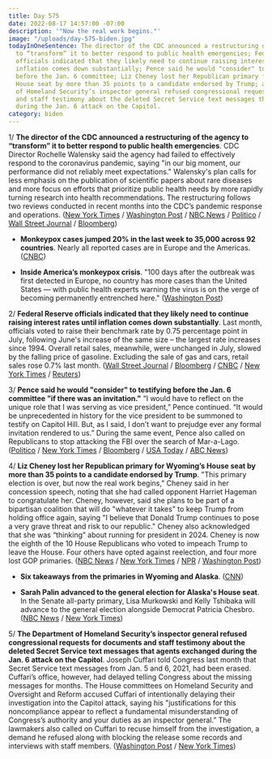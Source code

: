```yaml
---
title: Day 575
date: 2022-08-17 14:57:00 -07:00
description: '"Now the real work begins."'
image: "/uploads/day-575-biden.jpg"
todayInOneSentence: The director of the CDC announced a restructuring of the agency
  to “transform” it to better respond to public health emergencies; Federal Reserve
  officials indicated that they likely need to continue raising interest rates until
  inflation comes down substantially; Pence said he would "consider" to testifying
  before the Jan. 6 committee; Liz Cheney lost her Republican primary for Wyoming’s
  House seat by more than 35 points to a candidate endorsed by Trump; and the Department
  of Homeland Security’s inspector general refused congressional requests for documents
  and staff testimony about the deleted Secret Service text messages that agents exchanged
  during the Jan. 6 attack on the Capitol.
category: biden
---
```


1/ **The director of the CDC announced a restructuring of the agency to “transform” it to better respond to public health emergencies**. CDC Director Rochelle Walensky said the agency had failed to effectively respond to the coronavirus pandemic, saying "in our big moment, our performance did not reliably meet expectations." Walensky's plan calls for less emphasis on the publication of scientific papers about rare diseases and more focus on efforts that prioritize public health needs by more rapidly turning research into health recommendations. The restructuring follows two reviews conducted in recent months into the CDC’s pandemic response and operations. ([New York Times](https://www.nytimes.com/2022/08/17/us/politics/cdc-rochelle-walensky-covid.html) / [Washington Post](https://www.washingtonpost.com/health/2022/08/17/walensky-revamp-cdc-culture-covid/) / [NBC News](https://www.nbcnews.com/health/health-news/cdc-director-calls-drastic-changes-agency-rcna43536) / [Politico](https://www.politico.com/news/2022/08/17/cdc-agency-overhaul-covid-19-response-00052384) / [Wall Street Journal](https://www.wsj.com/articles/cdc-director-outlines-restructuring-plans-11660752027?mod=hp_lead_pos4) / [Bloomberg](https://www.bloomberg.com/news/articles/2022-08-17/cdc-overhaul-director-walensky-lays-out-new-course-after-pandemic-missteps?srnd=premium&sref=MIBMEEoj))

* **Monkeypox cases jumped 20% in the last week to 35,000 across 92 countries**. Nearly all reported cases are in Europe and the Americas. ([CNBC](https://www.cnbc.com/2022/08/17/monkeypox-cases-have-increased-20percent-to-35000-across-92-countries-who-says.html))

* **Inside America’s monkeypox crisis**. "100 days after the outbreak was first detected in Europe, no country has more cases than the United States — with public health experts warning the virus is on the verge of becoming permanently entrenched here." ([Washington Post](https://www.washingtonpost.com/health/2022/08/17/monkeypox-biden-vaccine-testing-mistakes/))

2/ **Federal Reserve officials indicated that they likely need to continue raising interest rates until inflation comes down substantially**. Last month, officials voted to raise their benchmark rate by 0.75 percentage point in July, following June's increase of the same size – the largest rate increases since 1994. Overall retail sales, meanwhile, were unchanged in July, slowed by the falling price of gasoline. Excluding the sale of gas and cars, retail sales rose 0.7% last month. ([Wall Street Journal](https://www.wsj.com/articles/fed-officials-see-need-for-continued-interest-rate-increases-but-less-certainty-over-destination-11660760110?mod=hp_lead_pos3) / [Bloomberg](https://www.bloomberg.com/news/articles/2022-08-17/fed-saw-smaller-hikes-ahead-to-assess-prior-moves-minutes-show?srnd=premium&sref=MIBMEEoj) / [CNBC](https://www.cnbc.com/2022/08/17/fed-minutes-july-2022-.html) / [New York Times](https://www.nytimes.com/2022/08/17/business/us-retail-sales-july.html) / [Reuters](https://www.reuters.com/markets/us/us-retail-sales-flat-july-core-sales-rise-2022-08-17/))

3/ **Pence said he would "consider" to testifying before the Jan. 6 committee "if there was an invitation."** “I would have to reflect on the unique role that I was serving as vice president,” Pence continued. “It would be unprecedented in history for the vice president to be summoned to testify on Capitol Hill. But, as I said, I don’t want to prejudge ever any formal invitation rendered to us.” During the same event, Pence also called on Republicans to stop attacking the FBI over the search of Mar-a-Lago. ([Politico](https://www.politico.com/news/2022/08/17/pence-jan-6-committee-testify-00052381) / [New York Times](https://www.nytimes.com/2022/08/17/us/politics/pence-fbi-jan-6.html) / [Bloomberg](https://www.bloomberg.com/news/articles/2022-08-17/pence-says-he-would-consider-appearing-before-jan-6-committee?srnd=politics-vp&sref=MIBMEEoj) / [USA Today](https://www.usatoday.com/story/news/politics/2022/08/17/mike-pence-consider-testifying-jan-6-committee/10346454002/) / [ABC News](https://abcnews.go.com/Politics/pence-hed-testifying-jan-committee-asked/story?id=88491722))

4/ **Liz Cheney lost her Republican primary for Wyoming’s House seat by more than 35 points to a candidate endorsed by Trump**. "This primary election is over, but now the real work begins," Cheney said in her concession speech, noting that she had called opponent Harriet Hageman to congratulate her. Cheney, however, said she plans to be part of a bipartisan coalition that will do "whatever it takes" to keep Trump from holding office again, saying "I believe that Donald Trump continues to pose a very grave threat and risk to our republic." Cheney also acknowledged that she was “thinking” about running for president in 2024. Cheney is now the eighth of the 10 House Republicans who voted to impeach Trump to leave the House. Four others have opted against reelection, and four more lost GOP primaries. ([NBC News](https://www.nbcnews.com/politics/2022-election/liz-cheney-commits-broad-united-front-seeking-defeat-trump-rcna43465) / [New York Times](https://www.nytimes.com/2022/08/17/us/politics/liz-cheney-2024-president.html) / [NPR](https://www.npr.org/sections/2022-live-primary-election-race-results/2022/08/16/1117705185/liz-cheney-concedes-primary-defeat-but-her-fight-against-trump-continues) / [Washington Post](https://www.washingtonpost.com/politics/2022/08/16/wyoming-liz-cheney-alaska-primaries/))

* **Six takeaways from the primaries in Wyoming and Alaska**. ([CNN](https://www.cnn.com/2022/08/16/politics/wyoming-alaska-primary-election-takeaways/index.html))

* **Sarah Palin advanced to the general election for Alaska's House seat**. In the Senate all-party primary, Lisa Murkowski and Kelly Tshibaka will advance to the general election alongside Democrat Patricia Chesbro. ([NBC News](https://www.nbcnews.com/politics/2022-election/sarah-palin-advances-novembers-general-election-alaskas-house-seat-rcna43370) / [New York Times](https://www.nytimes.com/2022/08/16/us/politics/murkowski-palin-alaska-primary.html))

5/ **The Department of Homeland Security’s inspector general refused congressional requests for documents and staff testimony about the deleted Secret Service text messages that agents exchanged during the Jan. 6 attack on the Capitol**. Joseph Cuffari told Congress last month that Secret Service text messages from Jan. 5 and 6, 2021, had been erased. Cuffari’s office, however, had delayed telling Congress about the missing messages for months. The House committees on Homeland Security and Oversight and Reform accused Cuffari of intentionally delaying their investigation into the Capitol attack, saying his "justifications for this noncompliance appear to reflect a fundamental misunderstanding of Congress’s authority and your duties as an inspector general.” The lawmakers also called on Cuffari to recuse himself from the investigation, a demand he refused along with blocking the release some records and interviews with staff members. ([Washington Post](https://www.washingtonpost.com/national-security/2022/08/16/missing-secret-service-texts-cuffari/) / [New York Times](https://www.nytimes.com/2022/08/16/us/politics/secret-service-texts-jan-6.html))